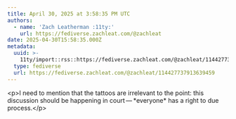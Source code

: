 ```yaml
---
title: April 30, 2025 at 3:58:35 PM UTC
authors:
  - name: 'Zach Leatherman :11ty:'
    url: https://fediverse.zachleat.com/@zachleat
date: 2025-04-30T15:58:35.000Z
metadata:
  uuid: >-
    11ty/import::rss::https://fediverse.zachleat.com/@zachleat/114427737913639459
  type: fediverse
  url: https://fediverse.zachleat.com/@zachleat/114427737913639459
---
```

\<p>I need to mention that the tattoos are irrelevant to the point: this discussion should be happening in court — \*everyone\* has a right to due process.\</p>